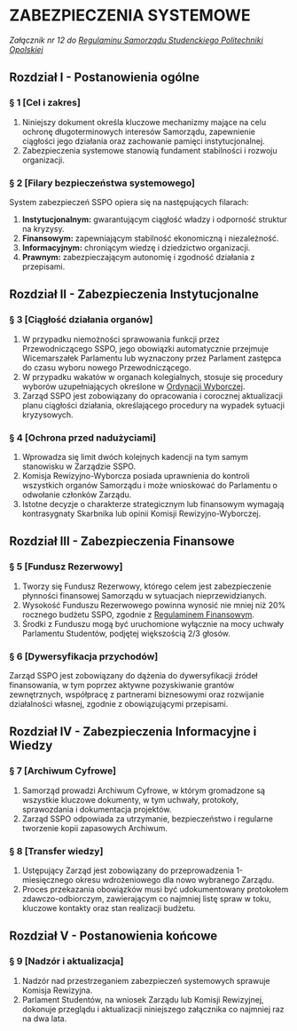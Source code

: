 ﻿# ZABEZPIECZENIA SYSTEMOWE

*Załącznik nr 12 do [Regulaminu Samorządu Studenckiego Politechniki Opolskiej](01-regulamin-sspo.md)*

## Rozdział I - Postanowienia ogólne

### § 1 [Cel i zakres]
1. Niniejszy dokument określa kluczowe mechanizmy mające na celu ochronę długoterminowych interesów Samorządu, zapewnienie ciągłości jego działania oraz zachowanie pamięci instytucjonalnej.
2. Zabezpieczenia systemowe stanowią fundament stabilności i rozwoju organizacji.

### § 2 [Filary bezpieczeństwa systemowego]
System zabezpieczeń SSPO opiera się na następujących filarach:
1. **Instytucjonalnym:** gwarantującym ciągłość władzy i odporność struktur na kryzysy.
2. **Finansowym:** zapewniającym stabilność ekonomiczną i niezależność.
3. **Informacyjnym:** chroniącym wiedzę i dziedzictwo organizacji.
4. **Prawnym:** zabezpieczającym autonomię i zgodność działania z przepisami.

## Rozdział II - Zabezpieczenia Instytucjonalne

### § 3 [Ciągłość działania organów]
1. W przypadku niemożności sprawowania funkcji przez Przewodniczącego SSPO, jego obowiązki automatycznie przejmuje Wicemarszałek Parlamentu lub wyznaczony przez Parlament zastępca do czasu wyboru nowego Przewodniczącego.
2. W przypadku wakatów w organach kolegialnych, stosuje się procedury wyborów uzupełniających określone w [Ordynacji Wyborczej](02-ordynacja-wyborcza.md).
3. Zarząd SSPO jest zobowiązany do opracowania i corocznej aktualizacji planu ciągłości działania, określającego procedury na wypadek sytuacji kryzysowych.

### § 4 [Ochrona przed nadużyciami]
1. Wprowadza się limit dwóch kolejnych kadencji na tym samym stanowisku w Zarządzie SSPO.
2. Komisja Rewizyjno-Wyborcza posiada uprawnienia do kontroli wszystkich organów Samorządu i może wnioskować do Parlamentu o odwołanie członków Zarządu.
3. Istotne decyzje o charakterze strategicznym lub finansowym wymagają kontrasygnaty Skarbnika lub opinii Komisji Rewizyjno-Wyborczej.

## Rozdział III - Zabezpieczenia Finansowe

### § 5 [Fundusz Rezerwowy]
1. Tworzy się Fundusz Rezerwowy, którego celem jest zabezpieczenie płynności finansowej Samorządu w sytuacjach nieprzewidzianych.
2. Wysokość Funduszu Rezerwowego powinna wynosić nie mniej niż 20% rocznego budżetu SSPO, zgodnie z [Regulaminem Finansowym](04-regulamin-finansowy.md).
3. Środki z Funduszu mogą być uruchomione wyłącznie na mocy uchwały Parlamentu Studentów, podjętej większością 2/3 głosów.

### § 6 [Dywersyfikacja przychodów]
Zarząd SSPO jest zobowiązany do dążenia do dywersyfikacji źródeł finansowania, w tym poprzez aktywne pozyskiwanie grantów zewnętrznych, współpracę z partnerami biznesowymi oraz rozwijanie działalności własnej, zgodnie z obowiązującymi przepisami.

## Rozdział IV - Zabezpieczenia Informacyjne i Wiedzy

### § 7 [Archiwum Cyfrowe]
1. Samorząd prowadzi Archiwum Cyfrowe, w którym gromadzone są wszystkie kluczowe dokumenty, w tym uchwały, protokoły, sprawozdania i dokumentacja projektów.
2. Zarząd SSPO odpowiada za utrzymanie, bezpieczeństwo i regularne tworzenie kopii zapasowych Archiwum.

### § 8 [Transfer wiedzy]
1. Ustępujący Zarząd jest zobowiązany do przeprowadzenia 1-miesięcznego okresu wdrożeniowego dla nowo wybranego Zarządu.
2. Proces przekazania obowiązków musi być udokumentowany protokołem zdawczo-odbiorczym, zawierającym co najmniej listę spraw w toku, kluczowe kontakty oraz stan realizacji budżetu.

## Rozdział V - Postanowienia końcowe

### § 9 [Nadzór i aktualizacja]
1. Nadzór nad przestrzeganiem zabezpieczeń systemowych sprawuje Komisja Rewizyjna.
2. Parlament Studentów, na wniosek Zarządu lub Komisji Rewizyjnej, dokonuje przeglądu i aktualizacji niniejszego załącznika co najmniej raz na dwa lata.


